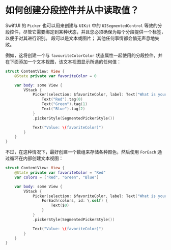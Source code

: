 如何创建分段控件并从中读取值？
===

SwiftUI 的 `Picker` 也可以用来创建与 `UIKit` 中的 `UISegmentedControl` 等效的分段控件，尽管它需要绑定到某种状态，并且您必须确保为每个分段提供一个标签，以便于对其进行识别。 段可以是文本或图片； 其他任何事情都会悄无声息地失败。

例如，这将创建一个与 `favouriteColorColor` 状态属性一起使用的分段控件，并在下面添加一个文本视图，该文本视图显示所选的任何值： 

```swift
struct ContentView: View {
    @State private var favoriteColor = 0

    var body: some View {
        VStack {
            Picker(selection: $favoriteColor, label: Text("What is your favorite color?")) {
                Text("Red").tag(0)
                Text("Green").tag(1)
                Text("Blue").tag(2)
            }
            .pickerStyle(SegmentedPickerStyle())

            Text("Value: \(favoriteColor)")
        }
    }
}
```

不过，在这种情况下，最好创建一个数组来存储各种颜色，然后使用 `ForEach` 通过循环在内部创建文本视图：

```swift
struct ContentView: View {
    @State private var favoriteColor = "Red"
    var colors = ["Red", "Green", "Blue"]

    var body: some View {
        VStack {
            Picker(selection: $favoriteColor, label: Text("What is your favorite color?")) {
                ForEach(colors, id: \.self) {
                    Text($0)
                }
            }
            .pickerStyle(SegmentedPickerStyle())

            Text("Value: \(favoriteColor)")
        }
    }
}
```